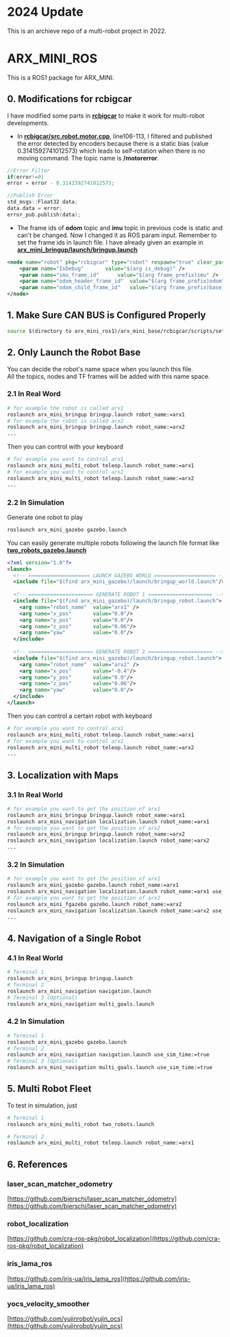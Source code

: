 # 2024 Update
This is an archieve repo of a multi-robot project in 2022.

# ARX_MINI_ROS

This is a ROS1 package for ARX_MINI. <br>

## 0. Modifications for rcbigcar

I have modified some parts in **[rcbigcar](arx_mini_base/rcbigcar)** to make it work for multi-robot developments.<br>

* In **[rcbigcar/src.robot.motor.cpp](arx_mini_base/rcbigcar/src/robot/motor.cpp)**, line106-113, I filtered and published the error detected by encoders because there is a static bias (value 0.3141592741012573) which leads to self-rotation when there is no moving command. The topic name is **/motorerror**.

```c++
//Error Filter
if(error!=0)
error = error - 0.3141592741012573;

//Publish Error
std_msgs::Float32 data;
data.data = error;
error_pub.publish(data);
```



* The frame ids of **odom** topic and **imu** topic in previous code is static and can't be changed. Now I changed it as ROS param input. Remember to set the frame ids in launch file. I have already given an example in **[arx_mini_bringup/launch/bringup.launch](arx_mini_bringup/launch/bringup.launch)**

```xml
<node name="robot" pkg="rcbigcar" type="robot" respawn="true" clear_params="true">
    <param name="IsDebug" 		value="$(arg is_debug)" />
    <param name="imu_frame_id" 		value="$(arg frame_prefix)imu" />
    <param name="odom_header_frame_id" 	value="$(arg frame_prefix)odom" />
    <param name="odom_child_frame_id" 	value="$(arg frame_prefix)base_link" />
</node>
```



## 1. Make Sure CAN BUS is Configured Properly

```sh
source $(directory to arx_mini_ros1)/arx_mini_base/rcbigcar/scripts/setup_can.sh
```



## 2. Only Launch the Robot Base

You can decide the robot's name space when you launch this file.<br>All the topics, nodes and TF frames will be added with this name space.<br>

### 2.1 In Real Word

```sh
# for example the robot is called arx1
roslaunch arx_mini_bringup bringup.launch robot_name:=arx1
# for example the robot is called arx2
roslaunch arx_mini_bringup bringup.launch robot_name:=arx2
...
```

Then you can control with your keyboard<br>

```sh
# for example you want to control arx1
roslaunch arx_mini_multi_robot teleop.launch robot_name:=arx1
# for example you want to control arx2
roslaunch arx_mini_multi_robot teleop.launch robot_name:=arx2
...
```

### 2.2 In Simulation

Generate one robot to play<br>

```sh
roslaunch arx_mini_gazebo gazebo.launch
```

You can easily generate multiple robots following the launch file format like **[two_robots_gazebo.launch](arx_mini_gazbeo/launch/two_robots_gazebo.launch)**<br>

```xml
<?xml version="1.0"?>
<launch>
  <!-- ==================== LAUNCH GAZEBO WORLD ==================== -->
  <include file="$(find arx_mini_gazebo)/launch/bringup_world.launch"/>
  
  <!-- ===================== GENERATE ROBOT 1 ===================== -->
  <include file="$(find arx_mini_gazebo)/launch/bringup_robot.launch">
    <arg name="robot_name" 	value="arx1" />
    <arg name="x_pos" 		value="0.0"/>
    <arg name="y_pos" 		value="0.0"/>
    <arg name="z_pos" 		value="0.06"/>
    <arg name="yaw"   		value="0.0"/>
  </include>
  
  <!-- ===================== GENERATE ROBOT 2 ===================== -->
  <include file="$(find arx_mini_gazebo)/launch/bringup_robot.launch">
    <arg name="robot_name" 	value="arx2" />
    <arg name="x_pos" 		value="-0.4"/>
    <arg name="y_pos" 		value="0.0"/>
    <arg name="z_pos" 		value="0.06"/>
    <arg name="yaw"   		value="0.0"/>
  </include>
</launch>
```

Then you can control a certain robot with keyboard<br>

```sh
# for example you want to control arx1
roslaunch arx_mini_multi_robot teleop.launch robot_name:=arx1
# for example you want to control arx2
roslaunch arx_mini_multi_robot teleop.launch robot_name:=arx2
...
```

## 3. Localization with Maps

### 3.1 In Real World

```sh
# for example you want to get the position of arx1
roslaunch arx_mini_bringup bringup.launch robot_name:=arx1
roslaunch arx_mini_navigation localization.launch robot_name:=arx1
# for example you want to get the position of arx2
roslaunch arx_mini_bringup bringup.launch robot_name:=arx2
roslaunch arx_mini_navigation localization.launch robot_name:=arx2
...
```

### 3.2 In Simulation

```sh
# for example you want to get the position of arx1
roslaunch arx_mini_gazebo gazebo.launch robot_name:=arx1
roslaunch arx_mini_navigation localization.launch robot_name:=arx1 use_sim_time:=true
# for example you want to get the position of arx2
roslaunch arx_mini_fgazebo gazebo.launch robot_name:=arx2
roslaunch arx_mini_navigation localization.launch robot_name:=arx2 use_sim_time:=true
...
```

## 4. Navigation of a Single Robot

### 4.1 In Real World

```sh
# Terminal 1
roslaunch arx_mini_bringup bringup.launch
# Terminal 2
roslaunch arx_mini_navigation navigation.launch 
# Terminal 3 (Optional)
roslaunch arx_mini_navigation multi_goals.launch
```

### 4.2 In Simulation

```sh
# Terminal 1
roslaunch arx_mini_gazebo gazebo.launch
# Terminal 2
roslaunch arx_mini_navigation navigation.launch use_sim_time:=true
# Terminal 3 (Optional)
roslaunch arx_mini_navigation multi_goals.launch use_sim_time:=true
```

## 5. Multi Robot Fleet

To test in simulation, just

```sh
# Terminal 1
roslaunch arx_mini_multi_robot two_robots.launch

# Terminal 2 
roslaunch arx_mini_multi_robot teleop.launch robot_name:=arx1
```

## 6. References

### laser_scan_matcher_odometry

[https://github.com/bierschi/laser_scan_matcher_odometry](https://github.com/bierschi/laser_scan_matcher_odometry)<br>

### robot_localization

[https://github.com/cra-ros-pkg/robot_localization](https://github.com/cra-ros-pkg/robot_localization)<br>

### iris_lama_ros

[https://github.com/iris-ua/iris_lama_ros](https://github.com/iris-ua/iris_lama_ros)<br>

### yocs_velocity_smoother

[https://github.com/yujinrobot/yujin_ocs](https://github.com/yujinrobot/yujin_ocs)<br>
